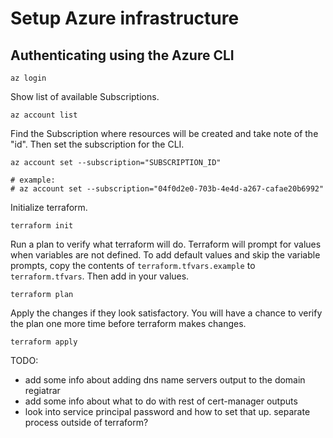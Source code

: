 # Setup Azure infrastructure

## Authenticating using the Azure CLI

```shell
az login
```

Show list of available Subscriptions.

```shell
az account list
```

Find the Subscription where resources will be created and take note of the "id". Then set the subscription for the CLI.

```shell
az account set --subscription="SUBSCRIPTION_ID"

# example:
# az account set --subscription="04f0d2e0-703b-4e4d-a267-cafae20b6992"
```

Initialize terraform.

```shell
terraform init
```

Run a plan to verify what terraform will do. Terraform will prompt for values when variables are not defined.
To add default values and skip the variable prompts, copy the contents of `terraform.tfvars.example` to `terraform.tfvars`. Then add in your values.

```shell
terraform plan
```

Apply the changes if they look satisfactory. You will have a chance to verify the plan one more time before terraform makes changes.

```shell
terraform apply
```

TODO:

- add some info about adding dns name servers output to the domain regiatrar
- add some info about what to do with rest of cert-manager outputs
- look into service principal password and how to set that up. separate process outside of terraform?
